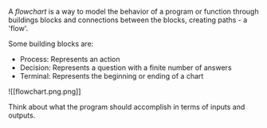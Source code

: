 A *flowchart* is a way to model the behavior of a program or function through buildings blocks and connections between the blocks, creating paths - a 'flow'. 

Some building blocks are:
- Process: Represents an action
- Decision: Represents a question with a finite number of answers
- Terminal: Represents the beginning or ending of a chart

![[flowchart.png.png]]

Think about what the program should accomplish in terms of inputs and outputs. 